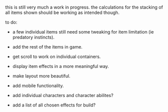 this is still very much a work in progress.  the calculations for the stacking of all items shown should be working as intended though.  

to do:

- a few individual items still need some tweaking for item limitation (ie predatory instincts).  

- add the rest of the items in game.

- get scroll to work on individual containers.

- display item effects in a more meaningful way.

- make layout more beautiful.

- add mobile functionality.

- add individual characters and character abilites?

- add a list of all chosen effects for build?
